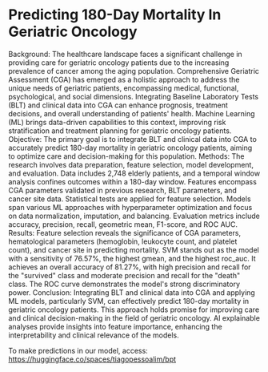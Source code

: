 # Predicting 180-Day Mortality In Geriatric Oncology

Background: The healthcare landscape faces a significant challenge in providing care for geriatric oncology patients due to the increasing prevalence of cancer among the aging population. Comprehensive Geriatric Assessment (CGA) has emerged as a holistic approach to address the unique needs of geriatric patients, encompassing medical, functional, psychological, and social dimensions. Integrating Baseline Laboratory Tests (BLT) and clinical data into CGA can enhance prognosis, treatment decisions, and overall understanding of patients' health. Machine Learning (ML) brings data-driven capabilities to this context, improving risk stratification and treatment planning for geriatric oncology patients. Objective: The primary goal is to integrate BLT and clinical data into CGA to accurately predict 180-day mortality in geriatric oncology patients, aiming to optimize care and decision-making for this population. Methods: The research involves data preparation, feature selection, model development, and evaluation. Data includes 2,748 elderly patients, and a temporal window analysis confines outcomes within a 180-day window. Features encompass CGA parameters validated in previous research, BLT parameters, and cancer site data. Statistical tests are applied for feature selection. Models span various ML approaches with hyperparameter optimization and focus on data normalization, imputation, and balancing. Evaluation metrics include accuracy, precision, recall, geometric mean, F1-score, and ROC AUC. Results: Feature selection reveals the significance of CGA parameters, hematological parameters (hemoglobin, leukocyte count, and platelet count), and cancer site in predicting mortality. SVM stands out as the model with a sensitivity of 76.57%, the highest gmean, and the highest roc_auc. It achieves an overall accuracy of 81.27%, with high precision and recall for the "survived" class and moderate precision and recall for the "death" class. The ROC curve demonstrates the model's strong discriminatory power. Conclusion: Integrating BLT and clinical data into CGA and applying ML models, particularly SVM, can effectively predict 180-day mortality in geriatric oncology patients. This approach holds promise for improving care and clinical decision-making in the field of geriatric oncology. AI explainable analyses provide insights into feature importance, enhancing the interpretability and clinical relevance of the models.

To make predictions in our model, access: https://huggingface.co/spaces/tiagopessoalim/bpt
